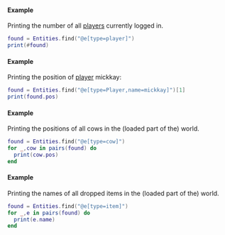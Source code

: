 #### Example
Printing the number of all [players](/module/Player) currently logged in.
```lua
found = Entities.find("@e[type=player]")
print(#found)
```

#### Example
Printing the position of [player](/module/Player) mickkay:
```lua
found = Entities.find("@e[type=Player,name=mickkay]")[1]
print(found.pos)
```

#### Example
Printing the positions of all cows in the (loaded part of the) world.
```lua
found = Entities.find("@e[type=cow]")
for _,cow in pairs(found) do
  print(cow.pos)
end
```

#### Example
Printing the names of all dropped items in the (loaded part of the) world.
```lua
found = Entities.find("@e[type=item]")
for _,e in pairs(found) do  
  print(e.name)
end
```
